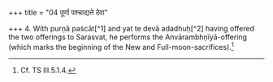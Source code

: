 +++
title = "04 पूर्णा पश्चाद्यत्ते देवा"

+++
4. With purṇā paścāt[^1] and yat te devā adadhuḥ[^2] having offered the two offerings to Sarasvat, he performs the Anvārambhṇīyā-offering (which marks the beginning of the New and Full-moon-sacrifices).[^3]    


[^1-2]: TS III.5.1.a-b.  

[^3]: Cf. TS III.5.1.4.  
